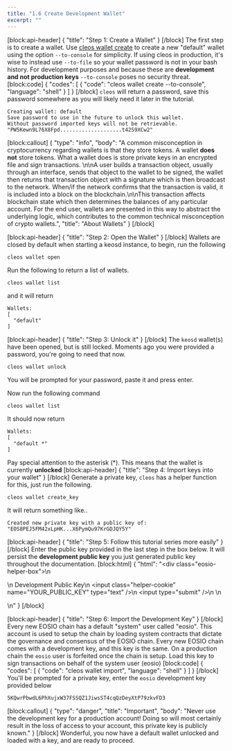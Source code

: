```yaml
---
title: "1.6 Create Development Wallet"
excerpt: ""
---
```

[block:api-header]
{
  "title": "Step 1: Create a Wallet"
}
[/block]
The first step is to create a wallet. Use [cleos wallet create]() to create a new "default" wallet using the option `--to-console` for simplicity. If using cleos in production, it's wise to instead use `--to-file` so your wallet password is not in your bash history. For development purposes and because these are **development and not production keys** `--to-console` poses no security threat. 
[block:code]
{
  "codes": [
    {
      "code": "cleos wallet create --to-console",
      "language": "shell"
    }
  ]
}
[/block]
`cleos` will return a password, save this password somewhere as you will likely need it later in the tutorial. 

```
Creating wallet: default
Save password to use in the future to unlock this wallet.
Without password imported keys will not be retrievable.
"PW5Kewn9L76X8Fpd....................t42S9XCw2"
```
[block:callout]
{
  "type": "info",
  "body": "A common misconception in cryptocurrency regarding wallets is that they store tokens. A wallet **does not** store tokens. What a wallet does is store private keys in an encrypted file and sign transactions. \n\nA user builds a transaction object, usually through an interface, sends that object to the wallet to be signed, the wallet then returns that transaction object with a signature which is then broadcast to the network. When/if the network confirms that the transaction is valid, it is included into a block on the blockchain.\n\nThis transaction affects blockchain state which then determines the balances of any particular account. For the end user, wallets are presented in this way to abstract the underlying logic, which contributes to the common technical misconception of crypto wallets.",
  "title": "About Wallets"
}
[/block]

[block:api-header]
{
  "title": "Step 2: Open the Wallet"
}
[/block]
Wallets are closed by default when starting a keosd instance, to begin, run the following

```
cleos wallet open
```

Run the following to return a list of wallets.

```
cleos wallet list
```
and it will return

```
Wallets:
[
  "default"
]
```
[block:api-header]
{
  "title": "Step 3: Unlock it"
}
[/block]
The `keosd` wallet(s) have been opened, but is still locked. Moments ago you were provided a password, you're going to need that now. 

```
cleos wallet unlock
```
You will be prompted for your password, paste it and press enter. 

Now run the following command

```
cleos wallet list
```

It should now return

```
Wallets:
[
  "default *"
]
```

Pay special attention to the asterisk (*). This means that the wallet is currently **unlocked**
[block:api-header]
{
  "title": "Step 4:  Import keys into your wallet"
}
[/block]
Generate a private key, `cleos` has a helper function for this, just run the following.

```
cleos wallet create_key
```

It will return something like..

```
Created new private key with a public key of: "EOS8PEJ5FM42xLpHK...X6PymQu97KrGDJQY5Y"
```
[block:api-header]
{
  "title": "Step 5: Follow this tutorial series more easily"
}
[/block]
Enter the public key provided in the last step in the box below. It will persist the **development public key** you just generated public key throughout the documentation.
[block:html]
{
  "html": "<div class=\"eosio-helper-box\">\n  <form> \n    <label>Development Public Key</label>\n    <input class=\"helper-cookie\" name=\"YOUR_PUBLIC_KEY\" type=\"text\" />\n    <input type=\"submit\" />\n    <span></span>\n  </form>\n</div>"
}
[/block]

[block:api-header]
{
  "title": "Step 6: Import the Development Key"
}
[/block]
Every new EOSIO chain has a default "system" user called "eosio". This account is used to setup the chain by loading system contracts that dictate the governance and consensus of the EOSIO chain. Every new EOSIO chain comes with a development key, and this key is the same. On a production chain the `eosio` user is forfeited once the chain is setup. Load this key to sign transactions on behalf of the system user (eosio)
[block:code]
{
  "codes": [
    {
      "code": "cleos wallet import",
      "language": "shell"
    }
  ]
}
[/block]
You'll be prompted for a private key, enter the `eosio` development key provided below

```
5KQwrPbwdL6PhXujxW37FSSQZ1JiwsST4cqQzDeyXtP79zkvFD3
```
[block:callout]
{
  "type": "danger",
  "title": "Important",
  "body": "Never use the development key for a production account! Doing so will most certainly result in the loss of access to your account, this private key is publicly known."
}
[/block]
Wonderful, you now have a default wallet unlocked and loaded with a key, and are ready to proceed.